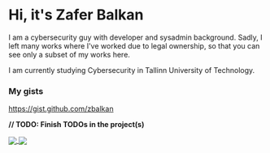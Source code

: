 # Hi, it's Zafer Balkan

I am a cybersecurity guy with developer and sysadmin background. Sadly, I left many works where I've worked due to legal ownership, so that you can see only a subset of my works here.

I am currently studying Cybersecurity in Tallinn University of Technology.

### My gists

https://gist.github.com/zbalkan

**// TODO: Finish TODOs in the project(s)**

<a href="https://github.com/anuraghazra/github-readme-stats">
  <img align="center" src="https://github-readme-stats.vercel.app/api?username=zbalkan&count_private=true&show_icons=true&theme=dracula" />
</a>
<a href="https://github.com/anuraghazra/github-readme-stats">
  <img align="center" src="https://github-readme-stats.vercel.app/api/top-langs/?username=zbalkan&theme=dracula&exclude_repo=tzupdate,Elepheye,NetTime,zbalkan.github.io,sel4,cv" />
</a>

